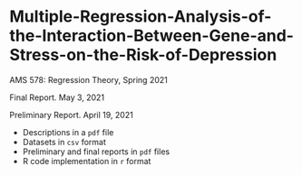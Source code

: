 # Multiple-Regression-Analysis-of-the-Interaction-Between-Gene-and-Stress-on-the-Risk-of-Depression
AMS 578: Regression Theory, Spring 2021

Final Report. May 3, 2021

Preliminary Report. April 19, 2021

- Descriptions in a `pdf` file
- Datasets in `csv` format
- Preliminary and final reports in `pdf` files
- R code implementation in `r` format
